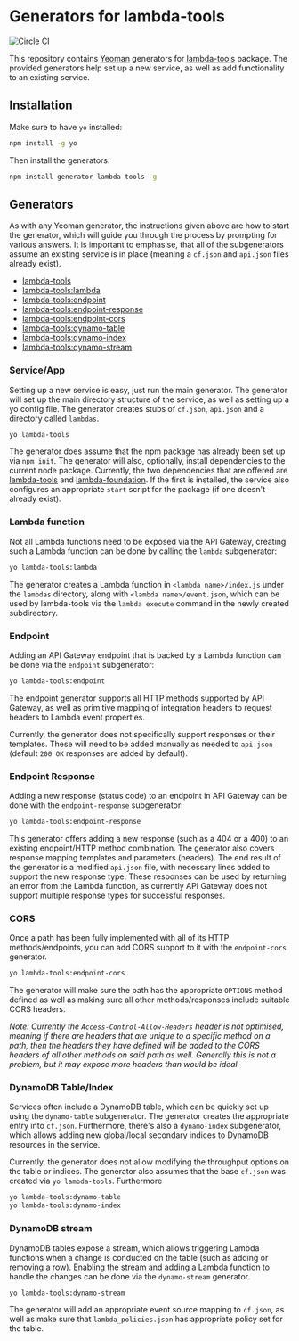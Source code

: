 # Generators for lambda-tools

[![Circle CI](https://circleci.com/gh/Testlio/generator-lambda-tools.svg?style=svg&circle-token=63037fa0129cb7bbae3f9601aa6baaa2bebf582a)](https://circleci.com/gh/Testlio/generator-lambda-tools)

This repository contains [Yeoman](https://yeoman.io) generators for [lambda-tools](https://github.com/testlio/lambda-tools) package. The provided generators help set up a new service, as well as add functionality to an existing service.

## Installation

Make sure to have `yo` installed:

```bash
npm install -g yo
```

Then install the generators:

```bash
npm install generator-lambda-tools -g
```

## Generators

As with any Yeoman generator, the instructions given above are how to start the generator, which will guide you through the process by prompting for various answers. It is important to emphasise, that all of the subgenerators assume an existing service is in place (meaning a `cf.json` and `api.json` files already exist).

* [lambda-tools](#serviceapp)
* [lambda-tools:lambda](#lambda-function)
* [lambda-tools:endpoint](#endpoint)
* [lambda-tools:endpoint-response](#endpoint-response)
* [lambda-tools:endpoint-cors](#cors)
* [lambda-tools:dynamo-table](#dynamodb-tableindex)
* [lambda-tools:dynamo-index](#dynamodb-tableindex)
* [lambda-tools:dynamo-stream](#dynamodb-stream)

### Service/App

Setting up a new service is easy, just run the main generator. The generator will set up the main directory structure of the service, as well as setting up a yo config file. The generator creates stubs of `cf.json`, `api.json` and a directory called `lambdas`.

```bash
yo lambda-tools
```

The generator does assume that the npm package has already been set up via `npm init`. The generator will also, optionally, install dependencies to the current node package. Currently, the two dependencies that are offered are [lambda-tools](https://github.com/testlio/lambda-tools) and [lambda-foundation](https://github.com/testlio/lambda-foundation). If the first is installed, the service also configures an appropriate `start` script for the package (if one doesn't already exist).

### Lambda function

Not all Lambda functions need to be exposed via the API Gateway, creating such a Lambda function can be done by calling the `lambda` subgenerator:

```bash
yo lambda-tools:lambda
```

The generator creates a Lambda function in `<lambda name>/index.js` under the `lambdas` directory, along with `<lambda name>/event.json`, which can be used by lambda-tools via the `lambda execute` command in the newly created subdirectory.

### Endpoint

Adding an API Gateway endpoint that is backed by a Lambda function can be done via the `endpoint` subgenerator:

```bash
yo lambda-tools:endpoint
```

The endpoint generator supports all HTTP methods supported by API Gateway, as well as primitive mapping of integration headers to request headers to Lambda event properties.

Currently, the generator does not specifically support responses or their templates. These will need to be added manually as needed to `api.json` (default `200 OK` responses are added by default).

### Endpoint Response

Adding a new response (status code) to an endpoint in API Gateway can be done with the `endpoint-response` subgenerator:

```bash
yo lambda-tools:endpoint-response
```

This generator offers adding a new response (such as a 404 or a 400) to an existing endpoint/HTTP method combination. The generator also covers response mapping templates and parameters (headers). The end result of the generator is a modified `api.json` file, with necessary lines added to support the new response type. These responses can be used by returning an error from the Lambda function, as currently API Gateway does not support multiple response types for successful responses.

### CORS

Once a path has been fully implemented with all of its HTTP methods/endpoints, you can add CORS support to it with the `endpoint-cors` generator.

```bash
yo lambda-tools:endpoint-cors
```

The generator will make sure the path has the appropriate `OPTIONS` method defined as well as making sure all other methods/responses include suitable CORS headers.

_Note: Currently the `Access-Control-Allow-Headers` header is not optimised, meaning if there are headers that are unique to a specific method on a path, then the headers they have defined will be added to the CORS headers of all other methods on said path as well. Generally this is not a problem, but it may expose more headers than would be ideal._

### DynamoDB Table/Index

Services often include a DynamoDB table, which can be quickly set up using the `dynamo-table` subgenerator. The generator creates the appropriate entry into `cf.json`. Furthermore, there's also a `dynamo-index` subgenerator, which allows adding new global/local secondary indices to DynamoDB resources in the service.

Currently, the generator does not allow modifying the throughput options on the table or indices. The generator also assumes that the base `cf.json` was created via `yo lambda-tools`. Furthermore

```bash
yo lambda-tools:dynamo-table
yo lambda-tools:dynamo-index
```

### DynamoDB stream

DynamoDB tables expose a stream, which allows triggering Lambda functions when a change is conducted on the table (such as adding or removing a row). Enabling the stream and adding a Lambda function to handle the changes can be done via the `dynamo-stream` generator.

```bash
yo lambda-tools:dynamo-stream
```

The generator will add an appropriate event source mapping to `cf.json`, as well as make sure that `lambda_policies.json` has appropriate policy set for the table.

